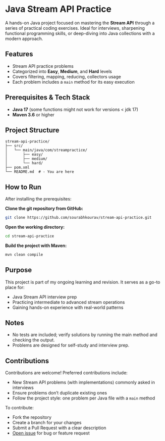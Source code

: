 # Java Stream API Practice

A hands-on Java project focused on mastering the **Stream API** through a series of practical coding exercises. Ideal for interviews, sharpening functional programming skills, or deep-diving into Java collections with a modern approach.


## Features

- Stream API practice problems
- Categorized into **Easy**, **Medium**, and **Hard** levels
- Covers filtering, mapping, reducing, collectors usage 
- Each problem includes a `main` method for its easy execution


## Prerequisites & Tech Stack

- **Java 17** (some functions might not work for versions < jdk 17)
- **Maven 3.6** or higher

## Project Structure
```
stream-api-practice/
├── src/
│   └── main/java/com/streampractice/
│       ├── easy/
│       ├── medium/
│       └── hard/
├── pom.xml
└── README.md  # - You are here
```

##  How to Run

After installing the prerequisites:

**Clone the git repository from GitHub:**

```bash
git clone https://github.com/sourabhkourav/stream-api-practice.git
```

**Open the working directory:**

```bash
cd stream-api-practice
```

**Build the project with Maven:**

```bash
mvn clean compile
```


## Purpose

This project is part of my ongoing learning and revision. It serves as a go-to place for:

- Java Stream API interview prep
- Practicing intermediate to advanced stream operations
- Gaining hands-on experience with real-world patterns

## Notes

- No tests are included; verify solutions by running the main method and checking the output.
- Problems are designed for self-study and interview prep.

## Contributions

Contributions are welcome! Preferred contributions include:

- New Stream API problems (with implementations) commonly asked in interviews
- Ensure problems don’t duplicate existing ones
- Follow the project style: one problem per Java file with a `main` method

To contribute:

- Fork the repository
- Create a branch for your changes
- Submit a Pull Request with a clear description
- [Open issue](https://github.com/sourabhkourav/stream-api-practice/issues/new) for bug or feature request

